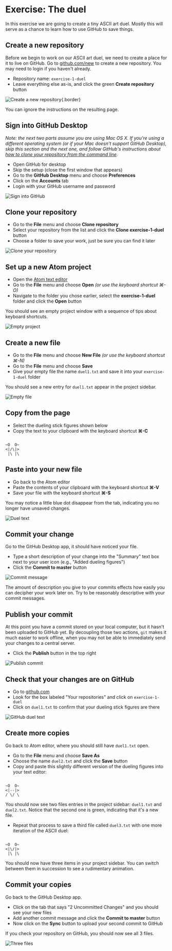 # Exercise: The duel

In this exercise we are going to create a tiny ASCII art duel. Mostly this will serve as a chance to learn how to use GitHub to save things.

## Create a new repository

Before we begin to work on our ASCII art duel, we need to create a place for it to live on GitHub. Go to [github.com/new](https://github.com/new) to create a new repository. You may need to login if you haven't already.

* Repository name: `exercise-1-duel`
* Leave everything else as-is, and click the green __Create repository__ button

![Create a new repository](http://phiffer.org/scripting/week2/images/create-repository.jpg){.border}

You can ignore the instructions on the resulting page.

## Sign into GitHub Desktop

*Note: the next two parts assume you are using Mac OS X. If you're using a different operating system (or if your Mac doesn't support GitHub Desktop), skip this section and the next one, and follow GitHub's instructions about [how to clone your repository from the command line](https://help.github.com/articles/cloning-a-repository/).*

* Open GitHub for desktop
* Skip the setup (close the first window that appears)
* Go to the __GitHub Desktop__ menu and choose __Preferences__
* Click on the __Accounts__ tab
* Login with your GitHub username and password

![Sign into GitHub](http://phiffer.org/scripting/week2/images/sign-in.jpg)

## Clone your repository

* Go to the __File__ menu and choose __Clone repository__
* Select your repository from the list and click the __Clone exercise-1-duel__ button
* Choose a folder to save your work, just be sure you can find it later

![Clone your repository](http://phiffer.org/scripting/week2/images/clone-repository.jpg)

## Set up a new Atom project

* Open the [Atom text editor](https://atom.io/)
* Go to the __File__ menu and choose __Open__ *(or use the keyboard shortcut ⌘-O)*
* Navigate to the folder you chose earlier, select the __exercise-1-duel__ folder and click the __Open__ button

You should see an empty project window with a sequence of tips about keyboard shortcuts.

![Empty project](http://phiffer.org/scripting/week2/images/empty-project.jpg)

## Create a new file

* Go to the __File__ menu and choose __New File__ *(or use the keyboard shortcut ⌘-N)*
* Go to the __File__ menu and choose __Save__
* Give your empty file the name `duel1.txt` and save it into your `exercise-1-duel` folder

You should see a new entry for `duel1.txt` appear in the project sidebar.

![Empty file](http://phiffer.org/scripting/week2/images/empty-file.jpg)

## Copy from the page

* Select the dueling stick figures shown below
* Copy the text to your clipboard with the keyboard shortcut __⌘-C__

```

~O  O~
<|/\|>
 |\ |\

```

## Paste into your new file

* Go back to the Atom editor
* Paste the contents of your clipboard with the keyboard shortcut __⌘-V__
* Save your file with the keyboard shortcut __⌘-S__

You may notice a little blue dot disappear from the tab, indicating you no longer have unsaved changes.

![Duel text](http://phiffer.org/scripting/week2/images/duel-txt.jpg)

## Commit your change

Go to the GitHub Desktop app, it should have noticed your file.

* Type a short description of your change into the "Summary" text box next to your user icon (e.g., "Added dueling figures")
* Click the __Commit to master__ button

![Commit message](http://phiffer.org/scripting/week2/images/commit-message.jpg)

The amount of description you give to your commits effects how easily you can decipher your work later on. Try to be reasonably descriptive with your commit messages.

## Publish your commit

At this point you have a commit stored on your local computer, but it hasn't been uploaded to GitHub yet. By decoupling those two actions, `git` makes it much easier to work offline, when you may not be able to immediately send your changes to a central server.

* Click the __Publish__ button in the top right

![Publish commit](http://phiffer.org/scripting/week2/images/publish-commit.jpg)

## Check that your changes are on GitHub

* Go to [github.com](https://github.com/)
* Look for the box labeled "Your repositories" and click on `exercise-1-duel`
* Click on `duel1.txt` to confirm that your dueling stick figures are there

![GitHub duel text](http://phiffer.org/scripting/week2/images/github-duel-txt.jpg)

## Create more copies

Go back to Atom editor, where you should still have `duel1.txt` open.

* Go to the __File__ menu and choose __Save As__
* Choose the name `duel2.txt` and click the __Save__ button
* Copy and paste this slightly different version of the dueling figures into your text editor:

```

~O  O~
<|--|>
/ \/ \

```

You should now see two files entries in the project sidebar: `duel1.txt` and `duel2.txt`. Notice that the second one is green, indicating that it's a new file.

* Repeat that process to save a third file called `duel3.txt` with one more iteration of the ASCII duel:

```

~O  O~
<|\/|>
 |\ |\

```

You should now have three items in your project sidebar. You can switch between them in succession to see a rudimentary animation.

## Commit your copies

Go back to the GitHub Desktop app.

* Click on the tab that says "2 Uncommitted Changes" and you should see your new files
* Add another commit message and click the __Commit to master__ button
* Now click on the __Sync__ button to upload your second commit to GitHub

If you check your repository on GitHub, you should now see all 3 files.

![Three files](http://phiffer.org/scripting/week2/images/three-files.jpg)
